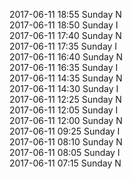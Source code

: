 2017-06-11 18:55 Sunday  N  
2017-06-11 18:50 Sunday  I  
2017-06-11 17:40 Sunday  N  
2017-06-11 17:35 Sunday  I  
2017-06-11 16:40 Sunday  N  
2017-06-11 16:35 Sunday  I  
2017-06-11 14:35 Sunday  N  
2017-06-11 14:30 Sunday  I  
2017-06-11 12:25 Sunday  N  
2017-06-11 12:05 Sunday  I  
2017-06-11 12:00 Sunday  N  
2017-06-11 09:25 Sunday  I  
2017-06-11 08:10 Sunday  N  
2017-06-11 08:05 Sunday  I  
2017-06-11 07:15 Sunday  N  
